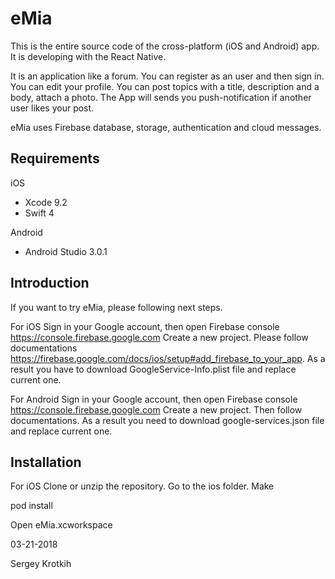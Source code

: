 # eMia

This is the entire source code of the cross-platform (iOS and Android) app. 
It is developing with the React Native.

It is an application like a forum. 
You can register as an user and then sign in. You can edit your profile.
You can post topics with a title, description and a body, attach a photo.
The App will sends you push-notification if another user likes your post.

eMia uses Firebase database, storage, authentication and cloud messages.

## Requirements

iOS
- Xcode 9.2
- Swift 4

Android
- Android Studio 3.0.1

## Introduction

If you want to try eMia, please following next steps.

For iOS
Sign in your Google account, then open Firebase console https://console.firebase.google.com
Create a new project. Please follow documentations https://firebase.google.com/docs/ios/setup#add_firebase_to_your_app.
As a result you have to download GoogleService-Info.plist file and replace current one.

For Android
Sign in your Google account, then open Firebase console https://console.firebase.google.com
Create a new project. Then follow documentations. As a result you need to download google-services.json file and replace current one.

## Installation

For iOS
Clone or unzip the repository. Go to the ios folder. Make

pod install

Open eMia.xcworkspace

03-21-2018

Sergey Krotkih
